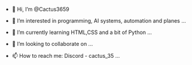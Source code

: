 - 👋 Hi, I’m @Cactus3659

- 👀 I’m interested in programming, AI systems, automation and planes ...
- 🌱 I’m currently learning HTML,CSS and a bit of Python ...
- 💞️ I’m looking to collaborate on ...
- 📫 How to reach me: Discord - cactus_35 ...

<!---
Cactus3659/Cactus3659 is a ✨ special ✨ repository because its `README.md` (this file) appears on your GitHub profile.
You can click the Preview link to take a look at your changes.
--->
